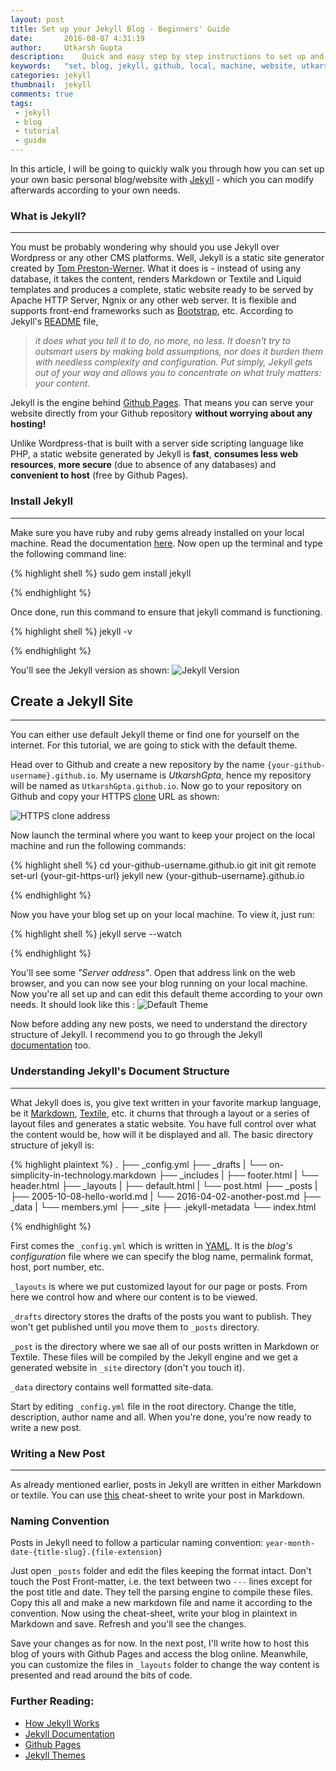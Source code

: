 ```yaml
---
layout: post
title: Set up your Jekyll Blog - Beginners' Guide
date:       2016-08-07 4:31:19
author:     Utkarsh Gupta
description:    Quick and easy step by step instructions to set up and running a basic Jekyll blog! 
keywords:	"set, blog, jekyll, github, local, machine, website, utkarshgpta, utkarsh gupta, developer, iit, roorkee, iit roorkee, personal, about me"
categories: jekyll
thumbnail:  jekyll
comments: true
tags:
 - jekyll
 - blog
 - tutorial
 - guide
---
```


In this article, I will be going to quickly walk you through how you can set up your own basic personal blog/website with [Jekyll](https://jekyllrb.com/) - which you can modify afterwards according to your own needs.

### What is Jekyll?
* * *

You must be probably wondering why should you use Jekyll over Wordpress or any other CMS platforms. Well, Jekyll is a static site generator created by [Tom Preston-Werner](//tom.preston-werner.com). What it does is - instead of using any database, it takes the content, renders Markdown or Textile and Liquid templates and produces a complete, static website ready to be served by Apache HTTP Server, Ngnix or any other web server. It is flexible and supports front-end frameworks such as [Bootstrap](//getbootstrap.com/), etc. According to Jekyll's [README](https://github.com/jekyll/jekyll/blob/master/README.markdown) file,

> _it does what you tell it to do, no more, no less. It doesn't try to outsmart users by making bold assumptions, nor does it burden them with needless complexity and configuration. Put simply, Jekyll gets out of your way and allows you to concentrate on what truly matters: your content._

Jekyll is the engine behind [Github Pages](https://pages.github.com/).  That means you can serve your website directly from your Github repository **without worrying about any hosting!**

Unlike Wordpress-that is built with a server side scripting language like PHP, a static website generated by Jekyll is **fast**, **consumes less web resources**, **more secure** (due to absence of any databases) and **convenient to host** (free by Github Pages).

### Install Jekyll
* * *
Make sure you have ruby and ruby gems already installed on your local machine. Read the documentation [here](https://jekyllrb.com/docs/installation/). Now open up the terminal and type the following command line:

{% highlight shell %}
sudo gem install jekyll

{% endhighlight %}

Once done, run this command to ensure that jekyll command is functioning.

{% highlight shell %}
jekyll -v

{% endhighlight %}

You'll see the Jekyll version as shown:
![Jekyll Version](http://i.imgur.com/3zwY6Km.png)

## Create a Jekyll Site
* * *
You can either use default Jekyll theme or find one for yourself on 
the internet. For this tutorial, we are going to stick with the default theme.

Head over to Github and create a new repository by the name `{your-github-username}.github.io`. My username is _UtkarshGpta_, hence my repository will be named as `UtkarshGpta.github.io`. Now go to your repository on Github and copy your HTTPS [clone](https://help.github.com/articles/cloning-a-repository/) URL as shown:

![HTTPS clone address](http://i.imgur.com/cBt3JBo.png)

Now launch the terminal where you want to keep your project on the local machine and run the following commands:

{% highlight shell %}
cd your-github-username.github.io
git init
git remote set-url {your-git-https-url}
jekyll new {your-github-username}.github.io

{% endhighlight %}

Now you have your blog set up on your local machine. To view it, just run:

{% highlight shell %}
jekyll serve --watch

{% endhighlight %}

You'll see some _"Server address"_. Open that address link on the web browser, and you can now see your blog running on your local machine. Now you're all set up and can edit this default theme according to your own needs. It should look like this :
![Default Theme](http://i.imgur.com/5BxcLaK.png)

Now before adding any new posts, we need to understand the directory structure of Jekyll. I recommend you to go through the Jekyll [documentation](https://jekyllrb.com/docs/home/) too.

### Understanding Jekyll's Document Structure
* * *
What Jekyll does is, you give text written in your favorite markup language, be it [Markdown](https://en.wikipedia.org/wiki/Markdown), [Textile](https://txstyle.org/), etc. it churns that through a layout or a series of layout files and generates a static website. You have full control over what the content would be, how will it be displayed and all. The basic directory structure of jekyll is:

{% highlight plaintext %}
.
├── _config.yml
├── _drafts
|   └── on-simplicity-in-technology.markdown
├── _includes
|   ├── footer.html
|   └── header.html
├── _layouts
|   ├── default.html
|   └── post.html
├── _posts
|   ├── 2005-10-08-hello-world.md
|   └── 2016-04-02-another-post.md
├── _data
|   └── members.yml
├── _site
├── .jekyll-metadata
└── index.html

{% endhighlight %}

First comes the `_config.yml` which is written in [YAML](//yaml.org/). It is the _blog's configuration_ file where we can specify the blog name, permalink format, host, port number, etc.

`_layouts` is where we put customized layout for our page or posts. From here we control how and where our content is to be viewed.

`_drafts` directory stores the drafts of the posts you want to publish. They won't get published until you move them to `_posts` directory. 

`_post` is the directory where we sae all of our posts written in Markdown or Textile. These files will be compiled by the Jekyll engine and we get a generated website in `_site` directory (don't you touch it).

`_data` directory contains well formatted site-data.

Start by editing `_config.yml` file in the root directory. Change the title, description, author name and all. When you're done, you're now ready to write a new post.

### Writing a New Post
* * *
As already mentioned earlier, posts in Jekyll are written in either Markdown or textile. You can use [this](https://github.com/adam-p/markdown-here/wiki/Markdown-Cheatsheet) cheat-sheet to write your post in Markdown.

### Naming Convention
Posts in Jekyll need to follow a particular naming convention: `year-month-date-{title-slug}.{file-extension}`

Just open `_posts` folder and edit the files keeping the format intact. Don't touch the Post Front-matter, i.e. the text between two `---` lines except for the post title and date. They tell the parsing engine to compile these files. Copy this all and make a new markdown file and name it according to the convention. Now using the cheat-sheet, write your blog in plaintext in Markdown and save. Refresh and you'll see the changes.

Save your changes as for now. In the next post, I'll write how to host this blog of yours with Github Pages and access the blog online. Meanwhile, you can customize the files in `_layouts` folder to change the way content is presented and read around the bits of code.

### Further Reading:
 * [How Jekyll Works](//jekyllbootstrap.com/lessons/jekyll-introduction.html)
 * [Jekyll Documentation](//jekyllrb.com/docs/home/)
 * [Github Pages](//pages.github.com/)
 * [Jekyll Themes](//jekyllthemes.org/)